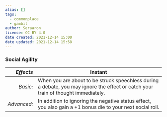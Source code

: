 ```yaml
---
alias: []
tags:
  - commonplace
  - gambit
author: Seraaron
license: CC BY 4.0
date created: 2021-12-14 15:00
date updated: 2021-12-14 15:58
---
```


### Social Agility

|   _Effects_ | Instant                                                                                                                           |
| ----------: | --------------------------------------------------------------------------------------------------------------------------------- |
|    _Basic:_ | When you are about to be struck speechless during a debate, you may ignore the effect or catch your train of thought immediately. |
| _Advanced:_ | In addition to ignoring the negative status effect, you also gain a +1 bonus die to your next social roll.                        |
